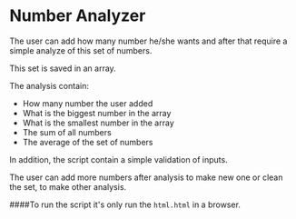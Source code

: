 # Number Analyzer

The user can add how many number he/she wants and after that require a simple analyze of this set of numbers.

This set is saved in an array.

The analysis contain:
- How many number the user added
- What is the biggest number in the array
- What is the smallest number in the array
- The sum of all numbers
- The average of the set of numbers

In addition, the script contain a simple validation of inputs.

The user can add more numbers after analysis to make new one or clean the set, to make other analysis.

####To run the script it's only run the `html.html` in a browser.